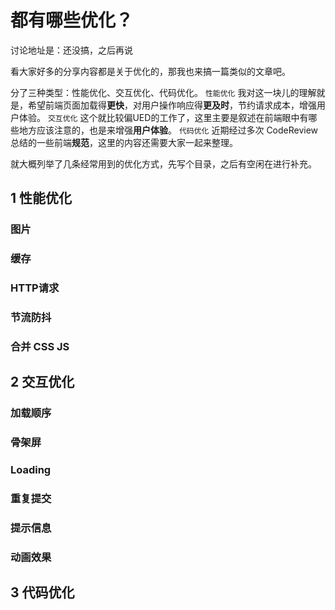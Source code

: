 # 都有哪些优化？

讨论地址是：还没搞，之后再说

看大家好多的分享内容都是关于优化的，那我也来搞一篇类似的文章吧。

分了三种类型：性能优化、交互优化、代码优化。
`性能优化` 我对这一块儿的理解就是，希望前端页面加载得**更快**，对用户操作响应得**更及时**，节约请求成本，增强用户体验。
`交互优化` 这个就比较偏UED的工作了，这里主要是叙述在前端眼中有哪些地方应该注意的，也是来增强**用户体验**。
`代码优化` 近期经过多次 CodeReview 总结的一些前端**规范**，这里的内容还需要大家一起来整理。

就大概列举了几条经常用到的优化方式，先写个目录，之后有空闲在进行补充。

## 1 性能优化

### 图片

### 缓存

### HTTP请求

### 节流防抖

### 合并 CSS JS

## 2 交互优化

### 加载顺序

### 骨架屏

### Loading

### 重复提交

### 提示信息

### 动画效果

## 3 代码优化
